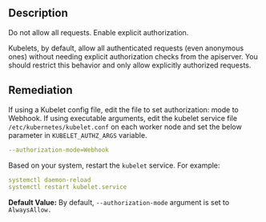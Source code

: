 ## Description

Do not allow all requests. Enable explicit authorization.

Kubelets, by default, allow all authenticated requests (even anonymous ones) without needing explicit authorization checks from the apiserver. You should restrict this behavior and only allow explicitly authorized requests.

## Remediation

If using a Kubelet config file, edit the file to set authorization: mode to Webhook. If using executable arguments, edit the kubelet service file `/etc/kubernetes/kubelet.conf` on each worker node and set the below parameter in `KUBELET_AUTHZ_ARGS` variable.

```yaml
--authorization-mode=Webhook
```
Based on your system, restart the `kubelet` service. For example:
```yaml
systemctl daemon-reload
systemctl restart kubelet.service
```

**Default Value:** By default, `--authorization-mode` argument is set to `AlwaysAllow.`